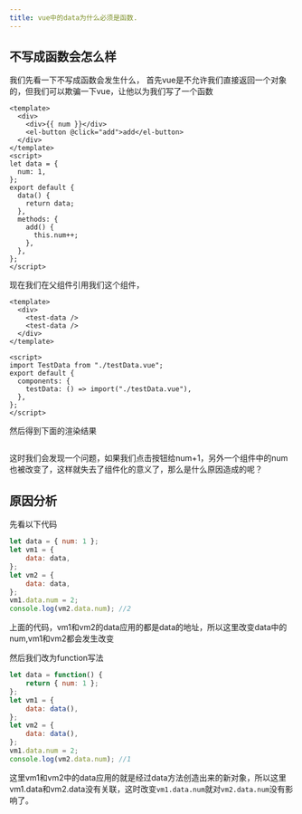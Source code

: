 ```yaml
---
title: vue中的data为什么必须是函数.
---
```


## 不写成函数会怎么样

我们先看一下不写成函数会发生什么，
首先vue是不允许我们直接返回一个对象的，但我们可以欺骗一下vue，让他以为我们写了一个函数

```vue
<template>
  <div>
    <div>{{ num }}</div>
    <el-button @click="add">add</el-button>
  </div>
</template>
<script>
let data = {
  num: 1,
};
export default {
  data() {
    return data;
  },
  methods: {
    add() {
      this.num++;
    },
  },
};
</script>
```
现在我们在父组件引用我们这个组件，

```vue
<template>
  <div>
    <test-data />
    <test-data />
  </div>
</template>

<script>
import TestData from "./testData.vue";
export default {
  components: {
    testData: () => import("./testData.vue"),
  },
};
</script>
```
然后得到下面的渲染结果

<img class="custom" :src="$withBase('/assets/img/testData.png')" />

这时我们会发现一个问题，如果我们点击按钮给num+1，另外一个组件中的num也被改变了，这样就失去了组件化的意义了，那么是什么原因造成的呢？

## 原因分析

先看以下代码

```javascript
let data = { num: 1 };
let vm1 = {
    data: data,
};
let vm2 = {
    data: data,
};
vm1.data.num = 2;
console.log(vm2.data.num); //2
```
上面的代码，vm1和vm2的data应用的都是data的地址，所以这里改变data中的num,vm1和vm2都会发生改变

然后我们改为function写法

```javascript
let data = function() {
    return { num: 1 };
};
let vm1 = {
    data: data(),
};
let vm2 = {
    data: data(),
};
vm1.data.num = 2;
console.log(vm2.data.num); //1
```
这里vm1和vm2中的data应用的就是经过data方法创造出来的新对象，所以这里vm1.data和vm2.data没有关联，这时改变`vm1.data.num`就对`vm2.data.num`没有影响了。



